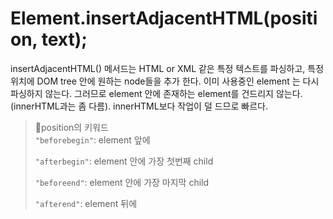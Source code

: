 # Element.insertAdjacentHTML(position, text);

insertAdjacentHTML() 메서드는 HTML or XML 같은 특정 텍스트를 파싱하고, 특정 위치에 DOM tree 안에 원하는 node들을 추가 한다. 이미 사용중인 element 는 다시 파싱하지 않는다. 그러므로 element 안에 존재하는 element를 건드리지 않는다. (innerHTML과는 좀 다름). innerHTML보다 작업이 덜 드므로 빠르다.

> 📌position의 키워드  
> `"beforebegin"`: element 앞에
>
> `"afterbegin"`: element 안에 가장 첫번째 child
>
> `"beforeend"`: element 안에 가장 마지막 child
>
> `"afterend"`: element 뒤에
